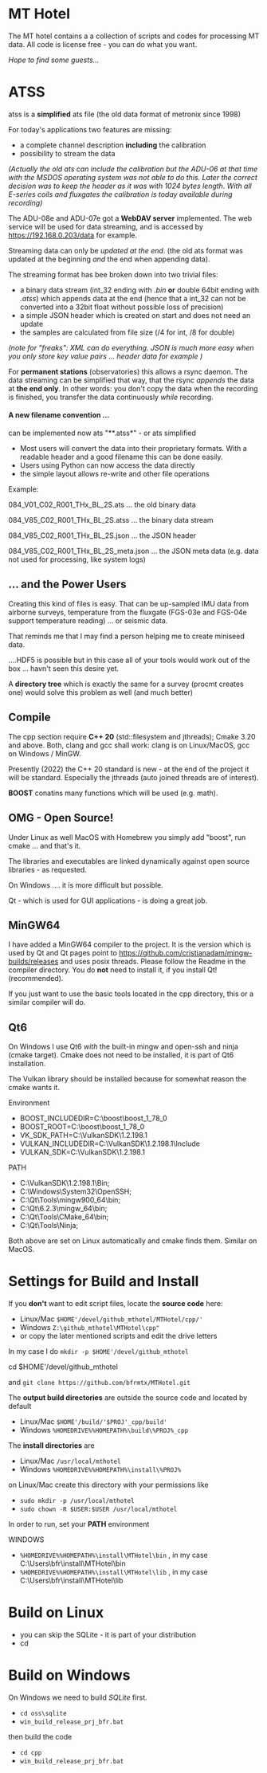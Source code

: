 # MT Hotel

The MT hotel contains a a collection of scripts and codes for processing MT data.
All code is license free - you can do what you want.

*Hope to find some guests...*

# ATSS

atss is a **simplified** ats file (the old data format of metronix since 1998)

For today's applications two features are missing:
* a complete channel description **including** the calibration
* possibility to stream the data

*(Actually the old ats can include the calibration but the ADU-06 at that time with the MSDOS operating system was not able to do this. Later the correct decision was to keep the header as it was with 1024 bytes length. With all E-series coils and fluxgates the calibration is today available during recording)*


The ADU-08e and ADU-07e got a **WebDAV server** implemented.
The web service will be used for data streaming, and is accessed by https://192.168.0.203/data for example.


Streaming data can only be *updated at the end*.
(the old ats format was updated at the beginning *and* the end when appending data).


The streaming format has bee broken down into two trivial files:

* a binary data stream (int_32 ending with *.bin* **or** double 64bit ending with *.atss*) which appends data at the end (hence that a int_32 can not be converted into a 32bit float without possible loss of precision)
* a simple JSON header which is created on start and does not need an update
* the samples are calculated from file size (/4 for int, /8 for double)

*(note for "freaks": XML can do everything. JSON is much more easy when you only store key value pairs ... header data for example )*

For **permanent stations** (observatories) this allows a rsync daemon.
The data streaming can be simplified that way, that the rsync *appends* the data at **the end only**.
In other words: you don't copy the data when the recording is finished, you transfer the data continuously *while* recording.



#### A new filename convention ...

can be implemented now ats "**.atss*" - or ats simplified

* Most users will convert the data into their proprietary formats. With a readable header and a good filename this can be done easily.
* Users using Python can now access the data directly
* the simple layout allows re-write and other file operations

Example:

084_V01_C02_R001_THx_BL_2S.ats   ... the old binary data

084_V85_C02_R001_THx_BL_2S.atss  ... the binary data stream

084_V85_C02_R001_THx_BL_2S.json  ... the JSON header

084_V85_C02_R001_THx_BL_2S_meta.json  ... the JSON meta data (e.g. data not used for processing, like system logs)


## ... and the Power Users

Creating this kind of files is easy. That can be up-sampled IMU data from airborne surveys, temperature from the fluxgate (FGS-03e and FGS-04e support temperature reading) ... or seismic data.

That reminds me that I may find a person helping me to create miniseed data.

....HDF5 is possible but in this case all of your tools would work out of the box ... havn't seen this desire yet.

A **directory tree** which is exactly the same for a survey (procmt creates one) would solve this problem as well (and much better)

## Compile

The cpp section require **C++ 20** (std::filesystem and jthreads); Cmake 3.20 and above. Both, clang and gcc shall work: clang is on Linux/MacOS, gcc on Windows / MinGW.

Presently (2022) the C++ 20 standard is new - at the end of the project it will be standard. Especially the jthreads (auto joined threads are of interest).

**BOOST** conatins many functions which will be used (e.g. math).

## OMG - Open Source!

Under Linux as well MacOS with Homebrew you simply add "boost", run cmake ... and that's it.

The libraries and executables are linked dynamically against open source libraries - as requested.

On Windows .... it is more difficult but possible.

Qt - which is used for GUI applications - is doing a great job.

## MinGW64

I have added a MinGW64 compiler to the project. It is the version which is used by Qt and Qt pages point to https://github.com/cristianadam/mingw-builds/releases and uses posix threads. Please follow the Readme in the compiler directory. You do **not** need to install it, if you install Qt! (recommended).

If you just want to use the basic tools located in the cpp directory, this or a similar compiler will do.

## Qt6

On Windows I use Qt6 *with* the built-in mingw and open-ssh and ninja (cmake target). Cmake does not need to be installed, it is part of Qt6 installation.

The Vulkan library should be installed because for somewhat reason the cmake wants it.

Environment

* BOOST_INCLUDEDIR=C:\boost\boost_1_78_0
* BOOST_ROOT=C:\boost\boost_1_78_0
* VK_SDK_PATH=C:\VulkanSDK\1.2.198.1
* VULKAN_INCLUDEDIR=C:\VulkanSDK\1.2.198.1\Include
* VULKAN_SDK=C:\VulkanSDK\1.2.198.1

PATH

* C:\VulkanSDK\1.2.198.1\Bin;
* C:\Windows\System32\OpenSSH\;
* C:\Qt\Tools\mingw900_64\bin;
* C:\Qt\6.2.3\mingw_64\bin;
* C:\Qt\Tools\CMake_64\bin;
* C:\Qt\Tools\Ninja;

Both above are set on Linux automatically and cmake finds them. Similar on MacOS.

# Settings for Build and Install

If you **don't** want to edit script files, locate the **source code** here:

* Linux/Mac `$HOME'/devel/github_mthotel/MTHotel/cpp/'`
* Windows `Z:\github_mthotel\MTHotel\cpp"` 
* or copy the later mentioned scripts and edit the drive letters

In my case I do `mkdir -p $HOME'/devel/github_mthotel`

cd  $HOME'/devel/github_mthotel

and `git clone https://github.com/bfrmtx/MTHotel.git`

The **output build directories** are outside the source code and located by default

* Linux/Mac `$HOME'/build/'$PROJ'_cpp/build'`
* Windows `%HOMEDRIVE%%HOMEPATH%\build\%PROJ%_cpp` 

The **install directories** are 

* Linux/Mac `/usr/local/mthotel`
* Windows `%HOMEDRIVE%%HOMEPATH%\install\%PROJ%` 

on Linux/Mac create this directory with your permissions like

* `sudo mkdir -p /usr/local/mthotel`
* `sudo chown -R $USER:$USER /usr/local/mthotel`

In order to run, set your **PATH** environment

WINDOWS

* `%HOMEDRIVE%%HOMEPATH%\install\MTHotel\bin` , in my case C:\Users\bfr\install\MTHotel\bin
* `%HOMEDRIVE%%HOMEPATH%\install\MTHotel\lib` , in my case C:\Users\bfr\install\MTHotel\lib

# Build on Linux

* you can skip the SQLite - it is part of your distribution
* cd 


# Build on Windows

On Windows we need to build *SQLite* first.

* `cd oss\sqlite`
* `win_build_release_prj_bfr.bat`

then build the code

* `cd cpp`
* `win_build_release_prj_bfr.bat`


